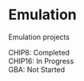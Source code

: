 # Emulation
Emulation projects

CHIP8: Completed <br />
CHIP16: In Progress <br />
GBA: Not Started <br />
